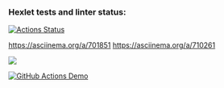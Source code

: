 ### Hexlet tests and linter status:
[![Actions Status](https://github.com/CriSmile92/frontend-project-46/actions/workflows/hexlet-check.yml/badge.svg)](https://github.com/CriSmile92/frontend-project-46/actions)

https://asciinema.org/a/701851
https://asciinema.org/a/710261

<a href="https://codeclimate.com/github/CriSmile92/frontend-project-46/maintainability"><img src="https://api.codeclimate.com/v1/badges/2c5c4f8bd1f64faf8aa2/maintainability" /></a>

[![GitHub Actions Demo](https://github.com/CriSmile92/frontend-project-46/actions/workflows/github-actions-demo.yml/badge.svg)](https://github.com/CriSmile92/frontend-project-46/actions/workflows/github-actions-demo.yml)
